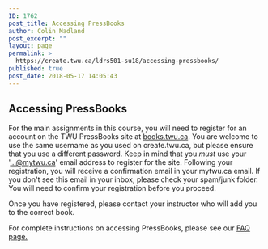 ```yaml
---
ID: 1762
post_title: Accessing PressBooks
author: Colin Madland
post_excerpt: ""
layout: page
permalink: >
  https://create.twu.ca/ldrs501-su18/accessing-pressbooks/
published: true
post_date: 2018-05-17 14:05:43
---
```

## Accessing PressBooks
For the main assignments in this course, you will need to register for an account on the TWU PressBooks site at [books.twu.ca](https://books.twu.ca). You are welcome to use the same username as you used on create.twu.ca, but please ensure that you use a different password. Keep in mind that you _must_ use your '...@mytwu.ca' email address to register for the site. Following your registration, you will receive a confirmation email in your mytwu.ca email. If you don't see this email in your inbox, please check your spam/junk folder. You will need to confirm your registration before you proceed.

Once you have registered, please contact your instructor who will add you to the correct book.

For complete instructions on accessing PressBooks, please see our [FAQ page.](https://twonline.gitbook.io/pressbooks-resources/)
